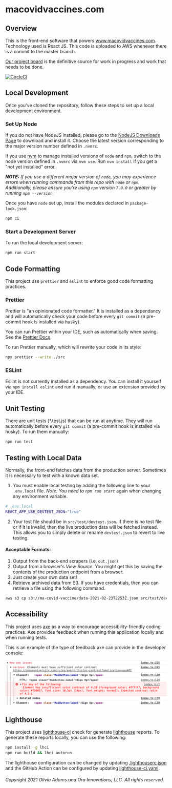# macovidvaccines.com

## Overview

This is the front-end software that powers www.macovidvaccines.com. Technology used is React JS. This code is uploaded to AWS whenever there is a commit to the master branch.

[Our project board](https://github.com/users/livgust/projects/2) is the definitive source for work in progress and work that needs to be done.

[![CircleCI](https://circleci.com/gh/livgust/macovidvaccines.com.svg?style=svg)](https://circleci.com/gh/livgust/macovidvaccines.com)

## Local Development

Once you've cloned the repository, follow these steps to set up a local development environment.

### Set Up Node

If you do not have NodeJS installed, please go to the [NodeJS Downloads Page](https://nodejs.org/en/download/) to download and install it. Choose the latest version corresponding to the major version number defined in `.nvmrc`.

If you use [nvm](https://github.com/nvm-sh/nvm) to manage installed versions of `node` and `npm`, switch to the node version defined in `.nvmrc` via `nvm use`. Run `nvm install` if you get a "not yet installed" error.

_**NOTE:** If you use a different major version of `node`, you may experience errors when running commands from this repo with `node` or `npm`. Additionally, please ensure you're using `npm` version `7.0.0` or greater by running `npm --version`._

Once you have `node` set up, install the modules declared in `package-lock.json`:

```sh
npm ci
```

### Start a Development Server

To run the local development server:

```sh
npm run start
```

## Code Formatting

This project use `prettier` and `eslint` to enforce good code formatting practices.

### Prettier

Prettier is "an opinionated code formatter." It is installed as a dependancy and will automatically check your code before every `git commit` (a pre-commit hook is installed via husky).

You can run Prettier within your IDE, such as automatically when saving. See the [Prettier Docs](https://prettier.io/docs/en/index.html).

To run Prettier manually, which will rewrite your code in its style:

```sh
npx prettier --write ./src
```

### ESLint

Eslint is not currently installed as a dependency. You can install it yourself via `npm install eslint` and run it manually, or use an extension provided by your IDE.

## Unit Testing

There are unit tests (\*.test.js) that can be run at anytime. They will run automatically before every `git commit` (a pre-commit hook is installed via husky). To run them manually:

```sh
npm run test
```

## Testing with Local Data

Normally, the front-end fetches data from the production server.  Sometimes it is necessary to test with a known data set.

1. You must enable local testing by adding the following line to your `.env.local` file. _Note: You need to `npm run start`_ again when changing any environment variable.

```sh
# .env.local
REACT_APP_USE_DEVTEST_JSON="true"
```

2. Your test file should be in `src/test/devtest.json`.  If there is no test file or if it is invalid, then the live production data will be fetched instead.  This allows you to simply delete or rename `devtest.json` to revert to live testing. 

#### Acceptable Formats:
1. Output from the back-end scrapers (i.e. `out.json`)
1. Output from a browser's _View Source_.  You might get this by saving the contents of the production endpoint from a browser.
1. Just create your own data set!
1. Retrieve archived data from S3. If you have credentials, then you can retrieve a file using the following command. 
   
```sh
aws s3 cp s3://ma-covid-vaccine/data-2021-02-23T2253Z.json src/test/devtest.json
```

## Accessibility

This project uses [axe](https://www.npmjs.com/package/@axe-core/react) as a way to encourage accessibility-friendly coding practices. Axe provides feedback when running this application locally and when running tests.

This is an example of the type of feedback axe can provide in the developer console:

![axe sample report](axe-sample-report.png)

## Lighthouse

This project uses [lighthouse-ci](https://github.com/GoogleChrome/lighthouse-ci) check for generate [lighthouse](https://github.com/GoogleChrome/lighthouse) reports. To generate these reports locally, you can use the following:

```sh
npm install -g lhci
npm run build && lhci autorun
```

The lighthouse configuration can be changed by updating [.lighthouserc.json](.lighthouserc.json) and the GitHub Action can be configured by updating [lighthouse-ci.yaml](.github/workflows/lighthouse-ci.yaml).

###### Copyright 2021 Olivia Adams and Ora Innovations, LLC. All rights reserved.
